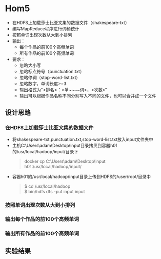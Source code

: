 # Hom5
* 在HDFS上加载莎士比亚文集的数据文件（shakespeare-txt）
* 编写MapReduce程序进行词频统计
* 按照单词出现次数从大到小排列
* 输出：
  * 每个作品的前100个高频单词
  * 所有作品的前100个高频单词
* 要求：
  * 忽略大小写
  * 忽略标点符号（punctuation.txt）
  * 忽略停词（stop-word-list.txt）
  * 忽略数字，单词长度>=3
  * 输出格式为"<排名>：<单~~~~词>，<次数>“
  * 输出可以根据作品名称不同分别写入不同的文件，也可以合并成一个文件
## 设计思路
### 在HDFS上加载莎士比亚文集的数据文件
* 将shakespeare-txt,punctuation.txt,stop-word-list.txt放入input文件夹中
* 主机C:\Users\adam\Desktop\input目录拷贝到容器h01的/usr/local/hadoop/input/目录下
  > docker cp C:\Users\adam\Desktop\input h01:/usr/local/hadoop/input/
* 容器h01的/usr/local/hadoop/input目录上传到HDFS的/user/root/目录中
  > $ cd /usr/local/hadoop  
  > $ bin/hdfs dfs -put input input
### 按照单词出现次数从大到小排列
> 
### 输出每个作品的前100个高频单词
### 输出所有作品的前100个高频单词
## 实验结果
